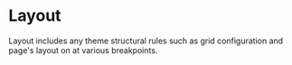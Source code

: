 # Layout
Layout includes any theme structural rules such as grid configuration and
page's layout on at various breakpoints.

